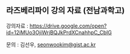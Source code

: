 ## 라즈베리파이 강의 자료 (전남과학고)

강의자료 : https://drive.google.com/open?id=12iMUo3OjiWrjBQJkPrdXCnahhpC_CbIG

문의 : 김선우, seonwookim@gist.ac.kr
